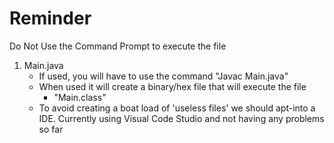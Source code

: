# Reminder
Do Not Use the Command Prompt to execute the file
1. Main.java
	- If used, you will have to use the command "Javac Main.java"
	- When used it will create a binary/hex file that will execute the file
		- "Main.class"
	- To avoid creating a boat load of 'useless files' we should apt-into a IDE. Currently using Visual Code Studio and not having any problems so far

